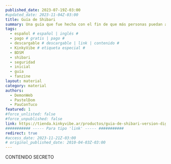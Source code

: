 ```yaml
---
published_date: 2023-07-19Z-03:00
#updated_date: 2023-11-04Z-03:00
title: Guía de Shibari
summary: Una guía que fue hecha con el fin de que más personas puedan acceder a los cuidados y nociones básicas de las prácticas de restricción de cuerdas.
tags:
  - español # español | inglés #
  - pago # gratis | pago #
  - descargable # descargable | link | contenido #
  - KinkyVibe # etiqueta especial #
  - BDSM
  - shibari
  - seguridad
  - inicial
  - guía
  - fanzine
layout: material
category: material
authors:
  - DemonWeb
  - PastelDom
  - PauConTuco
featured: 1
#force_unlisted: false
#force_unpublished: false
link: https://tienda.kinkyvibe.ar/productos/guia-de-shibari-version-digital/
########### ----- Para tipo 'link' ----- ###########
redirect: true
#access_date: 2023-11-21Z-03:00
# original_published_date: 2010-04-03Z-03:00
---
```


CONTENIDO SECRETO